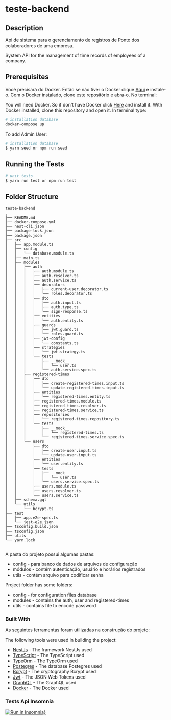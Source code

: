 # teste-backend

## Description

Api de sistema para o gerenciamento de registros de Ponto dos colaboradores de uma empresa.

System API for the management of time records of employees of a company.

## Prerequisites

Você precisará do Docker. Então se não tiver o Docker clique [Aqui](https://docs.docker.com/install/) e instale-o.
Com o Docker instalado, clone este repositório e abra-o. No terminal:

You will need Docker. So if don't have Docker click [Here](https://docs.docker.com/install/) and install it.
With Docker installed, clone this repository and open it. In terminal type:

```bash
# installation database
docker-compose up

```

To add Admin User:

```bash
# installation database
$ yarn seed or npm run seed
```

## Running the Tests

```bash
# unit tests
$ yarn run test or npm run test

```

## Folder Structure

```
teste-backend
.
├── README.md
├── docker-compose.yml
├── nest-cli.json
├── package-lock.json
├── package.json
├── src
│   ├── app.module.ts
│   ├── config
│   │   └── database.module.ts
│   ├── main.ts
│   ├── modules
│   │   ├── auth
│   │   │   ├── auth.module.ts
│   │   │   ├── auth.resolver.ts
│   │   │   ├── auth.service.ts
│   │   │   ├── decorators
│   │   │   │   ├── current-user.decorator.ts
│   │   │   │   └── roles.decorator.ts
│   │   │   ├── dto
│   │   │   │   ├── auth.input.ts
│   │   │   │   ├── auth.type.ts
│   │   │   │   └── sign-response.ts
│   │   │   ├── entities
│   │   │   │   └── auth.entity.ts
│   │   │   ├── guards
│   │   │   │   ├── jwt.guard.ts
│   │   │   │   └── roles.guard.ts
│   │   │   ├── jwt-config
│   │   │   │   └── constants.ts
│   │   │   ├── strategies
│   │   │   │   └── jwt.strategy.ts
│   │   │   └── tests
│   │   │       ├── __mock__
│   │   │       │   └── user.ts
│   │   │       └── auth.service.spec.ts
│   │   ├── registered-times
│   │   │   ├── dto
│   │   │   │   ├── create-registered-times.input.ts
│   │   │   │   └── update-registered-times.input.ts
│   │   │   ├── entities
│   │   │   │   └── registered-times.entity.ts
│   │   │   ├── registered-times.module.ts
│   │   │   ├── registered-times.resolver.ts
│   │   │   ├── registered-times.service.ts
│   │   │   ├── repositories
│   │   │   │   └── registered-times.repository.ts
│   │   │   └── tests
│   │   │       ├── __mock__
│   │   │       │   └── registered-times.ts
│   │   │       └── registered-times.service.spec.ts
│   │   └── users
│   │       ├── dto
│   │       │   ├── create-user.input.ts
│   │       │   └── update-user.input.ts
│   │       ├── entities
│   │       │   └── user.entity.ts
│   │       ├── tests
│   │       │   ├── __mock__
│   │       │   │   └── user.ts
│   │       │   └── users.service.spec.ts
│   │       ├── users.module.ts
│   │       ├── users.resolver.ts
│   │       └── users.service.ts
│   ├── schema.gql
│   └── utils
│       └── bcrypt.ts
├── test
│   ├── app.e2e-spec.ts
│   └── jest-e2e.json
├── tsconfig.build.json
├── tsconfig.json
├── utils
└── yarn.lock


```

A pasta do projeto possui algumas pastas:

- config - para banco de dados de arquivos de configuração
- módulos - contém autenticação, usuário e horários registrados
- utils - contém arquivo para codificar senha

Project folder has some folders:

- config - for configuration files database
- modules - contains the auth, user and registered-times
- utils - contains file to encode password

### Built With

As seguintes ferramentas foram utilizadas na construção do projeto:

The following tools were used in building the project:

- [NestJs](https://nestjs.com/) - The framework NestJs used
- [TypeScript](https://www.typescriptlang.org/) - The TypeScript used
- [TypeOrm](https://typeorm.io/) - The TypeOrm used
- [Postegres](https://www.postgresql.org/) - The database Postegres used
- [Bcrypt](https://www.npmjs.com/package/bcrypt) - The cryptography Bcrypt used
- [Jwt](https://jwt.io/) - The JSON Web Tokens used
- [GraphQL](https://graphql.org/) - The GraphQL used
- [Docker](https://www.docker.com/) - The Docker used

### Tests Api Insomnia

[![Run in Insomnia}](https://insomnia.rest/images/run.svg)](https://insomnia.rest/run/?label=Test%20api&uri=https%3A%2F%2Fraw.githubusercontent.com%2FNatanaelSignorini%2Fteste-backend%2Fmain%2Futils%2FInsomnia.json)
